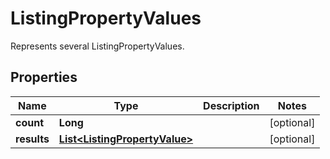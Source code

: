 

# ListingPropertyValues

Represents several ListingPropertyValues.

## Properties

Name | Type | Description | Notes
------------ | ------------- | ------------- | -------------
**count** | **Long** |  |  [optional]
**results** | [**List&lt;ListingPropertyValue&gt;**](ListingPropertyValue.md) |  |  [optional]



